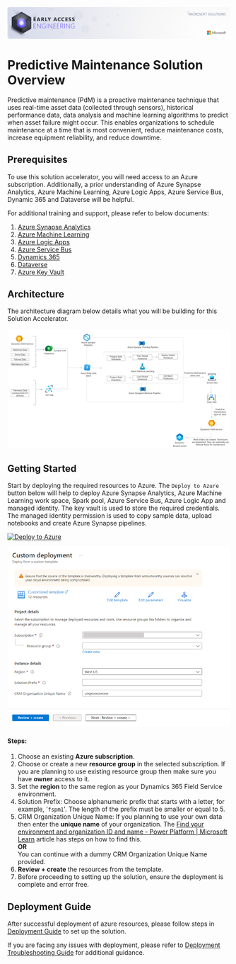 ![SA-EAE-Banner](./Media/SA-EAE-Banner.png)

# Predictive Maintenance Solution Overview 

Predictive maintenance (PdM) is a proactive maintenance technique that uses real-time asset data (collected through sensors), historical performance data, data analysis and machine learning algorithms to predict when asset failure might occur. This enables organizations to schedule maintenance at a time that is most convenient, reduce maintenance costs, increase equipment reliability, and reduce downtime.


## Prerequisites

To use this solution accelerator, you will need access to an Azure subscription. Additionally, a prior understanding of Azure Synapse Analytics, Azure Machine Learning, Azure Logic Apps, Azure Service Bus, Dynamic 365 and Dataverse will be helpful.

For additional training and support, please refer to below documents:

1. [Azure Synapse Analytics](https://azure.microsoft.com/en-us/services/synapse-analytics/#overview)
2. [Azure Machine Learning](https://azure.microsoft.com/en-us/services/machine-learning/#product-overview)
3. [Azure Logic Apps](https://azure.microsoft.com/en-us/services/logic-apps/#overview)
4. [Azure Service Bus](https://learn.microsoft.com/en-us/azure/service-bus-messaging/service-bus-messaging-overview)
5. [Dynamics 365](https://dynamics.microsoft.com/en-us/what-is-dynamics365/)
6. [Dataverse](https://learn.microsoft.com/en-us/power-apps/maker/data-platform/data-platform-intro)
7. [Azure Key Vault](https://learn.microsoft.com/en-us/azure/key-vault/general/basic-concepts)

## Architecture

The architecture diagram below details what you will be building for this Solution Accelerator.

![Architecture Diagram](./Media/SA-Architecture-PM.png "Architecture Diagram")

## Getting Started

Start by deploying the required resources to Azure. The `Deploy to Azure` button below will help to deploy Azure Synapse Analytics, Azure Machine Learning work space, Spark pool, Azure Service Bus, Azure Logic App and managed identity.  The key vault is used to store the required credentials. The managed identity permission is used to copy sample data, upload notebooks and create Azure Synapse pipelines.

[![Deploy to Azure](https://aka.ms/deploytoazurebutton)](https://portal.azure.com/#create/Microsoft.Template/uri/https%3A%2F%2Fraw.githubusercontent.com%2Fmicrosoft%2FIntelligent-Field-Service-Solution-Accelerator%2Fmain%2FPredictive_Maintenance%2FDeployment%2FTemplates%2FBicep%2Fmain.json)

![Deployment Screen](./Media/pm-deployment-screen.png "Deployment Screen")

#### Steps:

1. Choose an existing **Azure subscription**.
2. Choose or create a new **resource group** in the selected subscription. If you are planning to use existing resource group then make sure you have **owner** access to it.
3. Set the **region** to the same region as your Dynamics 365 Field Service environment.
4. Solution Prefix: Choose alphanumeric prefix that starts with a letter, for example, '`fspm1`'. The length of the prefix must be smaller or equal to 5. 
5. CRM Organization Unique Name: If you planning to use your own data then enter the **unique name** of your organization. The [Find your environment and organization ID and name - Power Platform | Microsoft Learn](https://learn.microsoft.com/en-us/power-platform/admin/determine-org-id-name#find-your-organization-name) article has steps on how to find this.  
    **OR**  
    You can continue with a dummy CRM Organization Unique Name provided. 
6. **Review + create** the resources from the template.
7. Before proceeding to setting up the solution, ensure the deployment is complete and error free.

## Deployment Guide

After successful deployment of azure resources, please follow steps in [Deployment Guide](../Deployment/Deployment-Guide.md) to set up the solution. 

If you are facing any issues with deployment, please refer to [Deployment Troubleshooting Guide](../Deployment/Deployment-Troubleshooting-Guide.md) for additional guidance. 

